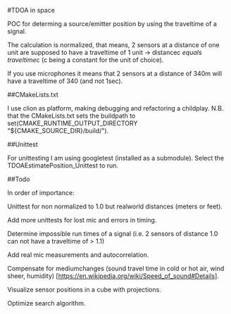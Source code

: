 
#TDOA in space

POC for determing a source/emitter position by using the traveltime of a signal.

The calculation is normalized, that means, 2 sensors at a distance of one unit are supposed to have a traveltime of 1 unit -> distance*c equals traveltime*c (c being a constant for the unit of choice).

If you use microphones it means that 2 sensors at a distance of 340m will have a traveltime of 340 (and not 1sec).

##CMakeLists.txt

I use clion as platform, making debugging and refactoring a childplay. N.B. that the CMakeLists.txt sets the buildpath to set(CMAKE_RUNTIME_OUTPUT_DIRECTORY "${CMAKE_SOURCE_DIR}/build/").

##Unittest

For unittesting I am using googletest (installed as a submodule).
Select the TDOAEstimatePosition_Unittest to run.


##Todo

In order of importance:

Unittest for non normalized to 1.0 but realworld distances (meters or feet).

Add more unittests for lost mic and errors in timing.

Determine impossible run times of a signal (i.e. 2 sensors of distance 1.0 can not have a traveltime of > 1.1)

Add real mic measurements and autocorrelation.

Compensate for mediumchanges (sound travel time in cold or hot air, wind sheer, humidity) [https://en.wikipedia.org/wiki/Speed_of_sound#Details].

Visualize sensor positions in a cube with projections.

Optimize search algorithm.


